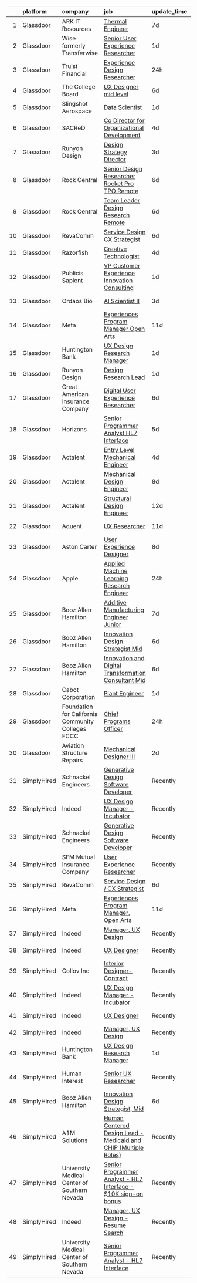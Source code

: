 

|    | platform    | company                                            | job                                                                                                                                                                                                                                                                                                                                                                                                                                                                                                                                                                                                                                                                                                                                                                                                                                                                                                                                                                                                                                                                                                                                                                                                                                                                                                                                                        | update_time   | location           |
|---:|:------------|:---------------------------------------------------|:-----------------------------------------------------------------------------------------------------------------------------------------------------------------------------------------------------------------------------------------------------------------------------------------------------------------------------------------------------------------------------------------------------------------------------------------------------------------------------------------------------------------------------------------------------------------------------------------------------------------------------------------------------------------------------------------------------------------------------------------------------------------------------------------------------------------------------------------------------------------------------------------------------------------------------------------------------------------------------------------------------------------------------------------------------------------------------------------------------------------------------------------------------------------------------------------------------------------------------------------------------------------------------------------------------------------------------------------------------------|:--------------|:-------------------|
|  1 | Glassdoor   | ARK IT Resources                                   | [Thermal Engineer](https://www.glassdoor.com/partner/jobListing.htm?pos=110&ao=1136043&s=58&guid=00000182f2ce57d7a25ea6e8f4e7178e&src=GD_JOB_AD&t=SR&vt=w&ea=1&cs=1_b8873981&cb=1661930985789&jobListingId=1008088211266&jrtk=3-0-1gbpcsm0ckf0s801-1gbpcsm11m6oq800-9da1eb3cf3554270-)                                                                                                                                                                                                                                                                                                                                                                                                                                                                                                                                                                                                                                                                                                                                                                                                                                                                                                                                                                                                                                                                     | 7d            | Menlo Park, CA     |
|  2 | Glassdoor   | Wise formerly Transferwise                         | [Senior User Experience Researcher](https://www.glassdoor.com/partner/jobListing.htm?pos=129&ao=1136043&s=58&guid=00000182f2ce57d7a25ea6e8f4e7178e&src=GD_JOB_AD&t=SR&vt=w&cs=1_047b114c&cb=1661930985790&jobListingId=1008102664949&jrtk=3-0-1gbpcsm0ckf0s801-1gbpcsm11m6oq800-ddf14cef51e9dbe4-)                                                                                                                                                                                                                                                                                                                                                                                                                                                                                                                                                                                                                                                                                                                                                                                                                                                                                                                                                                                                                                                         | 1d            | New York, NY       |
|  3 | Glassdoor   | Truist Financial                                   | [Experience Design Researcher](https://www.glassdoor.com/partner/jobListing.htm?pos=112&ao=1136043&s=58&guid=00000182f2ce57d7a25ea6e8f4e7178e&src=GD_JOB_AD&t=SR&vt=w&cs=1_a91c0593&cb=1661930985789&jobListingId=1008103237216&jrtk=3-0-1gbpcsm0ckf0s801-1gbpcsm11m6oq800-a0899f8ccefd4028-)                                                                                                                                                                                                                                                                                                                                                                                                                                                                                                                                                                                                                                                                                                                                                                                                                                                                                                                                                                                                                                                              | 24h           | Orlando, FL        |
|  4 | Glassdoor   | The College Board                                  | [UX Designer   mid level](https://www.glassdoor.com/partner/jobListing.htm?pos=126&ao=1136043&s=58&guid=00000182f2ce57d7a25ea6e8f4e7178e&src=GD_JOB_AD&t=SR&vt=w&cs=1_bed708dd&cb=1661930985790&jobListingId=1008092282363&jrtk=3-0-1gbpcsm0ckf0s801-1gbpcsm11m6oq800-086a4eae3be896a2-)                                                                                                                                                                                                                                                                                                                                                                                                                                                                                                                                                                                                                                                                                                                                                                                                                                                                                                                                                                                                                                                                   | 6d            | Remote             |
|  5 | Glassdoor   | Slingshot Aerospace                                | [Data Scientist](https://www.glassdoor.com/partner/jobListing.htm?pos=127&ao=1136043&s=58&guid=00000182f2ce57d7a25ea6e8f4e7178e&src=GD_JOB_AD&t=SR&vt=w&ea=1&cs=1_dc3cbd1e&cb=1661930985790&jobListingId=1008102076884&jrtk=3-0-1gbpcsm0ckf0s801-1gbpcsm11m6oq800-0c4e7f8c0753d8ff-)                                                                                                                                                                                                                                                                                                                                                                                                                                                                                                                                                                                                                                                                                                                                                                                                                                                                                                                                                                                                                                                                       | 1d            | Los Angeles, CA    |
|  6 | Glassdoor   | SACReD                                             | [Co Director for Organizational Development](https://www.glassdoor.com/partner/jobListing.htm?pos=123&ao=1136043&s=58&guid=00000182f2ce57d7a25ea6e8f4e7178e&src=GD_JOB_AD&t=SR&vt=w&ea=1&cs=1_17b16099&cb=1661930985790&jobListingId=1008096527744&jrtk=3-0-1gbpcsm0ckf0s801-1gbpcsm11m6oq800-e6198e9274d56f96-)                                                                                                                                                                                                                                                                                                                                                                                                                                                                                                                                                                                                                                                                                                                                                                                                                                                                                                                                                                                                                                           | 4d            | Remote             |
|  7 | Glassdoor   | Runyon Design                                      | [Design Strategy Director](https://www.glassdoor.com/partner/jobListing.htm?pos=116&ao=1136043&s=58&guid=00000182f2ce57d7a25ea6e8f4e7178e&src=GD_JOB_AD&t=SR&vt=w&cs=1_7ca0186c&cb=1661930985789&jobListingId=1008098203317&jrtk=3-0-1gbpcsm0ckf0s801-1gbpcsm11m6oq800-97290d91c8fcfaa1-)                                                                                                                                                                                                                                                                                                                                                                                                                                                                                                                                                                                                                                                                                                                                                                                                                                                                                                                                                                                                                                                                  | 3d            | Brooklyn, NY       |
|  8 | Glassdoor   | Rock Central                                       | [Senior Design Researcher   Rocket Pro TPO  Remote ](https://www.glassdoor.com/partner/jobListing.htm?pos=117&ao=1136043&s=58&guid=00000182f2ce57d7a25ea6e8f4e7178e&src=GD_JOB_AD&t=SR&vt=w&cs=1_3c530dbd&cb=1661930985789&jobListingId=1008090294943&jrtk=3-0-1gbpcsm0ckf0s801-1gbpcsm11m6oq800-c5d30b783d20ee35-)                                                                                                                                                                                                                                                                                                                                                                                                                                                                                                                                                                                                                                                                                                                                                                                                                                                                                                                                                                                                                                        | 6d            | Detroit, MI        |
|  9 | Glassdoor   | Rock Central                                       | [Team Leader  Design Research  Remote ](https://www.glassdoor.com/partner/jobListing.htm?pos=128&ao=1136043&s=58&guid=00000182f2ce57d7a25ea6e8f4e7178e&src=GD_JOB_AD&t=SR&vt=w&cs=1_92b25b0f&cb=1661930985790&jobListingId=1008090294954&jrtk=3-0-1gbpcsm0ckf0s801-1gbpcsm11m6oq800-9791f4f6264a382c-)                                                                                                                                                                                                                                                                                                                                                                                                                                                                                                                                                                                                                                                                                                                                                                                                                                                                                                                                                                                                                                                     | 6d            | Detroit, MI        |
| 10 | Glassdoor   | RevaComm                                           | [Service Design   CX Strategist](https://www.glassdoor.com/partner/jobListing.htm?pos=109&ao=1136043&s=58&guid=00000182f2ce57d7a25ea6e8f4e7178e&src=GD_JOB_AD&t=SR&vt=w&ea=1&cs=1_dfa604f9&cb=1661930985789&jobListingId=1008091497964&jrtk=3-0-1gbpcsm0ckf0s801-1gbpcsm11m6oq800-56d4f3f6a8411813-)                                                                                                                                                                                                                                                                                                                                                                                                                                                                                                                                                                                                                                                                                                                                                                                                                                                                                                                                                                                                                                                       | 6d            | Remote             |
| 11 | Glassdoor   | Razorfish                                          | [Creative Technologist](https://www.glassdoor.com/partner/jobListing.htm?pos=113&ao=1136043&s=58&guid=00000182f2ce57d7a25ea6e8f4e7178e&src=GD_JOB_AD&t=SR&vt=w&cs=1_3f09197c&cb=1661930985789&jobListingId=1008097941621&jrtk=3-0-1gbpcsm0ckf0s801-1gbpcsm11m6oq800-e011890b045f0b68-)                                                                                                                                                                                                                                                                                                                                                                                                                                                                                                                                                                                                                                                                                                                                                                                                                                                                                                                                                                                                                                                                     | 4d            | Chicago, IL        |
| 12 | Glassdoor   | Publicis Sapient                                   | [VP Customer Experience   Innovation Consulting](https://www.glassdoor.com/partner/jobListing.htm?pos=130&ao=1136043&s=58&guid=00000182f2ce57d7a25ea6e8f4e7178e&src=GD_JOB_AD&t=SR&vt=w&cs=1_f984e1a3&cb=1661930985790&jobListingId=1008102701627&jrtk=3-0-1gbpcsm0ckf0s801-1gbpcsm11m6oq800-1c260979e03f7552-)                                                                                                                                                                                                                                                                                                                                                                                                                                                                                                                                                                                                                                                                                                                                                                                                                                                                                                                                                                                                                                            | 1d            | New York, NY       |
| 13 | Glassdoor   | Ordaos Bio                                         | [AI Scientist II](https://www.glassdoor.com/partner/jobListing.htm?pos=103&ao=1110586&s=58&guid=00000182f2ce57d7a25ea6e8f4e7178e&src=GD_JOB_AD&t=SR&vt=w&cs=1_e6bad049&cb=1661930985788&jobListingId=1008098379459&cpc=FB7E4A1762AE5BEC&jrtk=3-0-1gbpcsm0ckf0s801-1gbpcsm11m6oq800-84e94757bd867f02--6NYlbfkN0DG4ntHtB_rMsnfhgmnSvK2brktLme1L4SiDeJjQ-izrVOLqRJ5-yjEhSyAj73O13R3sTpnm5-Yirjo5k09vPA6udilxJohrwwJXTfvxICYWpEHBqhdHLs4OkfJ3ImwqJgEP9hjksiEkQcaEfus0eeXScpjwM4dJ2hW102Jpry3fKafI0g2sKU0QfmbYJRlD92khkL1kbs3p5O7RKaQ1m0uHigm5GEBp-WZLnLm4SPXf_wHqFLnVGFrNW2s7KEe7-5j9Qo9QuBFvPqiducYnle24AAsrqZaQHqzTgYXoUrPNqauJqGxGrufEwgALAyGLWLJQ7B23PtXPaaNdY112_zl-t_0LziYcLZJuKiMrv3cuj6i9pNIA3BrFYZgPGdX7ImE8LJ3X4VTgd9eF4dXjfRTprioY81YZ8dq8XMFNbeXglxOJGeAg4w20ZmoiiH57IpAQHyMislOsAlG7i7Qv2yKrrvSnaw89j00-jYG34JjvlVAErD1l5SaHnqJm3CnQ18RCWPzuap0WBRl8Eb2zTB_zJfPoAZqDGp_dlqwb3dhD8K6nzmBXyHWEFrZ2BXWOYepw2g62aNXiFKPYb4Au0H77HmNHxDyLvwnxZzCVitL4YP_2trZzcp7L5DQJg4BIfYt0PNXWFZ2aYXNdf9s801ap0M6xT8S4hJlHSOt6rudrLB47gJT6ZgFsXRjkAigXHx30e8pDK2TyAu49l48ECltXPMYCz_38mxRqxGKV5eK0PiBT1GNCMl2oz0YnscBIC-2LiBuovgA00Zu-4QKcJmNwNzt-g10_Jn8JrtMpbWTmqZu65LKAKecc-bo1xPGB-N6u0n7yymeaTJDwP_Mft8byJiVQhmHB0WIfxRPGVDalN0Trd3pxzr9NPESGbd2JFIICXZu2fcRUA3cuB-jKhmrTzmU2xcXqz-R44uo5jlohgfRKXMTm3gFfLEj8OtAlmw%3D)                                        | 3d            | New York, NY       |
| 14 | Glassdoor   | Meta                                               | [Experiences Program Manager  Open Arts](https://www.glassdoor.com/partner/jobListing.htm?pos=108&ao=1136043&s=58&guid=00000182f2ce57d7a25ea6e8f4e7178e&src=GD_JOB_AD&t=SR&vt=w&cs=1_c25a12ae&cb=1661930985788&jobListingId=1008081436382&jrtk=3-0-1gbpcsm0ckf0s801-1gbpcsm11m6oq800-028a6b7ff81718d7-)                                                                                                                                                                                                                                                                                                                                                                                                                                                                                                                                                                                                                                                                                                                                                                                                                                                                                                                                                                                                                                                    | 11d           | Menlo Park, CA     |
| 15 | Glassdoor   | Huntington Bank                                    | [UX Design Research Manager](https://www.glassdoor.com/partner/jobListing.htm?pos=118&ao=1136043&s=58&guid=00000182f2ce57d7a25ea6e8f4e7178e&src=GD_JOB_AD&t=SR&vt=w&ea=1&cs=1_5942cf2c&cb=1661930985789&jobListingId=1008100912926&jrtk=3-0-1gbpcsm0ckf0s801-1gbpcsm11m6oq800-f6198f5102eb14e6-)                                                                                                                                                                                                                                                                                                                                                                                                                                                                                                                                                                                                                                                                                                                                                                                                                                                                                                                                                                                                                                                           | 1d            | Columbus, OH       |
| 16 | Glassdoor   | Runyon Design                                      | [Design Research Lead](https://www.glassdoor.com/partner/jobListing.htm?pos=111&ao=1136043&s=58&guid=00000182f2ce57d7a25ea6e8f4e7178e&src=GD_JOB_AD&t=SR&vt=w&cs=1_b5e127e5&cb=1661930985789&jobListingId=1008100880424&jrtk=3-0-1gbpcsm0ckf0s801-1gbpcsm11m6oq800-ff84b2d86bfa9251-)                                                                                                                                                                                                                                                                                                                                                                                                                                                                                                                                                                                                                                                                                                                                                                                                                                                                                                                                                                                                                                                                      | 1d            | Brooklyn, NY       |
| 17 | Glassdoor   | Great American Insurance Company                   | [Digital User Experience Researcher](https://www.glassdoor.com/partner/jobListing.htm?pos=124&ao=1136043&s=58&guid=00000182f2ce57d7a25ea6e8f4e7178e&src=GD_JOB_AD&t=SR&vt=w&ea=1&cs=1_dbd54eb9&cb=1661930985790&jobListingId=1008091338582&jrtk=3-0-1gbpcsm0ckf0s801-1gbpcsm11m6oq800-29f5a34505790748-)                                                                                                                                                                                                                                                                                                                                                                                                                                                                                                                                                                                                                                                                                                                                                                                                                                                                                                                                                                                                                                                   | 6d            | Ohio               |
| 18 | Glassdoor   | Horizons                                           | [Senior Programmer Analyst   HL7 Interface](https://www.glassdoor.com/partner/jobListing.htm?pos=104&ao=1110586&s=58&guid=00000182f2ce57d7a25ea6e8f4e7178e&src=GD_JOB_AD&t=SR&vt=w&ea=1&cs=1_57438dae&cb=1661930985788&jobListingId=1008093886193&cpc=42BEC95245890617&jrtk=3-0-1gbpcsm0ckf0s801-1gbpcsm11m6oq800-7efb47d426df5758--6NYlbfkN0AQ8nVF8Voz12NCMDBF4NJ6qbc_WYSB6KhuNwXErCAOrOc3MhpPD4KmUO6ExKGW_zJAhj8bibLgQXBa6cHeZ3iZL8sMu7ALtFWfwgHD1Yu5zrELhcm4AR09DQ-3BqhEaNfcyiRwFbeLsQ0lbjk0WsxCGSXnxOw8VVYoJn5zDfUhZuW3d1uEUL3hZmycOmuzWycnrqBNaDbwuw9iL8_7EtHX3alxMp_vyq2TG_hA3ldU94YfCRnEo8v9aMvr7pwEtAczmPBLzBXDKZ4LqSIhbGpIS5SxsmCqUUw_0aw6t64Gf8WTI3WUVBoqhdvewH_lDBcFZ4xraJFSc8mMnLuJKfD581DXDKqPFe_sNhlWdxiAecpxBT5-ke6tvW8HXy3NMsmxy8OMqweZD4i_AX2YIkTuehxUfdEJNUDtOzgxzUNaQQkYmWyCHXRHZztTefsaT8EwV3wjZgkPMewVecTXwg4j24eBpNS3XdCpyqGIdDdK-hSIbjKCPqN3bdQZhWE7opNaJSJAaxA0o8FaXw2JTzIMEZdEzGk4dQWDMjBJCqS4Tg%3D%3D)                                                                                                                                                                                                                                                                                                                                                                                                                           | 5d            | Las Vegas, NV      |
| 19 | Glassdoor   | Actalent                                           | [Entry Level Mechanical Engineer](https://www.glassdoor.com/partner/jobListing.htm?pos=102&ao=1110586&s=58&guid=00000182f2ce57d7a25ea6e8f4e7178e&src=GD_JOB_AD&t=SR&vt=w&ea=1&cs=1_4c52077e&cb=1661930985788&jobListingId=1008097709223&cpc=F41FEAB56D215062&jrtk=3-0-1gbpcsm0ckf0s801-1gbpcsm11m6oq800-b1b06bc0b7d6abe7--6NYlbfkN0ChYVx_I3yfZ_JDY3EFoivtqvi_stwnZ_kRt8Dowt_l_d1ydueao4NE-oUleRJ4yhieQCQg4CEUg5kHGzx3ngPJE9ozwM4bbGHd6I-9Ko3KmQjgP_8h698SRPIyWHOX60ApJPyaq18XwtmOdvyhs0sbZ7sRB0p6_rKuUpAbmZe5lLlLdopUBEKLmD5p1EN0ESJT12mzpF0yduy9rAUrZvCcOKHDcWh5OCIt6begswn2Eh5b4MgE399tT6WSWNenuyK0DWU0RLA2mg2hHIRNyCPSCGOakAJQJJ3f8J3TlPh0D6G8jAXWnjxEzMJxtN9T5npvFFknn0b30TVlkFwIZXAPFaqtT9wCEFvhlQytPYIxU4hy1B1n5G9Cd1Z4PUdy1yBxMW8Ni9CiZLKAiJqEjxeCJGW_z9NDYwwe5bz-xila6UIC_YaHCJQykokwosW36Rcg8AJf5wn0GKXYa4Sxv576js_MctOgZmwUxb8CPUzE9oFLPKY94CI28cjPqnXKpKn0Bbc9X_ppO8BvGe1P6VCz0eMqPuP7qTF5tlWaa4znY1xLvco0RT8ZZOW2v8ufU5aFvTaLHg32PdQsbPdhz1Y1uSA4xZ5F_If-WlFObgMMCsl_wQUI57Nh9zrLYs0DyjxrdiSlhUzcY0xTyv7O8MCyT2rorC59ZRf01R1oI4AnHBfIQjwkMQ3cFoOHBn4nlnGq3fDvq3GQgqe1sPnEMM9neAc4yh5r8v7VqHLLhuHLH94lUAXqTJ3Atg8DSiq0IUfLHcQh1ceZJ1JMor3Mx4s6cShk_FdsNv8kfN9G1XIt1pS-UpHVAkdS5JDEgvCyr0fC1ZzRls_USGMOXZ6ZQ1SnMXVm0htZyWN0DVBZU-RSEbrKCRiQHCaFA3zEsVgMZ_aammaV9vghEOHVEKWToc3bvGj7lAjr13cxSPnEQ7OI2UY5BCl7yXXpHgrZC-7MMh1_PaL7NgGiV4RfgHJpXwcY) | 4d            | Hyattsville, MD    |
| 20 | Glassdoor   | Actalent                                           | [Mechanical Design Engineer](https://www.glassdoor.com/partner/jobListing.htm?pos=105&ao=1110586&s=58&guid=00000182f2ce57d7a25ea6e8f4e7178e&src=GD_JOB_AD&t=SR&vt=w&ea=1&cs=1_9628feca&cb=1661930985788&jobListingId=1008086332796&cpc=AC285F3A3ECA6BB0&jrtk=3-0-1gbpcsm0ckf0s801-1gbpcsm11m6oq800-017229d998c9fcc8--6NYlbfkN0ChYVx_I3yfZ_JDY3EFoivtqvi_stwnZ_kRt8Dowt_l_d1ydueao4NE-oUleRJ4yhhR5OFf30khk7M_kireVAqUoPiw6o9HGl9MbcV8-REeytcG47fTYYRYJxkhbUNwbo74nZHyU4pG3JSre0amgNy1FsEE9jSVf3_tm5p8FOPXCvSc_ASmoE74ts4bHnMhVQV1t_QwgDfYavMlewBUokn2w18u4H5dkFYcjIukZ3bXdwELLyHiH2Y_CZdeKcJiKSRQLSve2W50YIeIzKZR5STVZRst-eD83i8oNQKJD5VbOdV4oIn0o-8IAsQDYEFOKQ9ijP5BYkfuvhVMdTQLj0zh0DkzanOyKFGGtCYETNfmSXeECMxOpYmJjr1yfc9idr0nWK7MxB6UGbApCJWwvcMEvyLRKXglc3Q0TNOlrqzg1Nnwe3r68WiBae_cdePeuxpezwqBOz8LdE6f5XPxkiB6oCX6b4DZXRDTYFYDYsc3LUQVZ4tJ-UrBrNN0nOKxjngzcRpppRuiO93Kajf-tYHyljk8GQu02bX-bRFBg8PsctWaSZx2nlrZpE3KYFu_H-RvcLLH5PODyPumHAK42Iz9gtZsxW1ghTxgwRh0tz74lcBbJILp6uoAH4fB6tr8DG5jGCm3TtuDHkaa55jkKGEPCeRax9vWaAdgmIPK_w71ejb49Q-PAQr0pgSHhsfFJEkkmBdnEX5CvLyS4RjdrxFprQvRlDd2QzQO4anAvRRlZ4UrjSkYg0XiPA7efbz3w2nn1ulv64keoz9_TfgQVyDKvudWAJYGCY34IyC-tgOj9d0YRtD1auMdQi-K4mnahUHXIqHaysvF2mgFfA-rGQYtxr31xXij2f9sAo8csYLWMENi_Ju0i5Hv1bWArtmmDwz5kMne-QXrvSR1NdgpYJzf-K_-a9pIrdotoIA4YdgOL7RAWWSJx0Qv3B73UsVmseKlbeQOXZfPLIG4x1r5Syzk)      | 8d            | Ridley Park, PA    |
| 21 | Glassdoor   | Actalent                                           | [Structural Design Engineer](https://www.glassdoor.com/partner/jobListing.htm?pos=107&ao=1110586&s=58&guid=00000182f2ce57d7a25ea6e8f4e7178e&src=GD_JOB_AD&t=SR&vt=w&ea=1&cs=1_2dced811&cb=1661930985789&jobListingId=1008079990353&cpc=2CAED5C921A5F994&jrtk=3-0-1gbpcsm0ckf0s801-1gbpcsm11m6oq800-6346d5601b55ba1a--6NYlbfkN0ChYVx_I3yfZ_JDY3EFoivtqvi_stwnZ_kRt8Dowt_l_d1ydueao4NE-oUleRJ4yhjYQ8re3c_EmnQibynnB_qV6-GQB9cYjjfu95_I5YJhzBMVV1ON23etcvxQ-FQ6zTpuy3BYcXxg7M-_oq3S-2cnUiOgm6aTrXBIU0rpbsFwrlLeJKfl3EOHxNseef64o5iG7thz70ajmzMhn_Qp01JdKkZPWaAFS-YPLTrzDCzGRK_q-UnxWa9HTUWu012FCS0KqcQuIGfjnwzJuvM6znmbvbP8J57leGhl40i5R1swfh3n3b9W3ybXFAW7b70vlLzEqSJqE-tZ2JmMprm5hsyy-y5kAl-NUrJZ0aeMcHhO2cETlCeSjgfGixNPcRbILqxQrV6K2vzlj3vWOPgG-DdG5rEoectUUNG-56UJLj2RUFobzIIm8dW7r0lfVxNBvTbJT-mBuXtDpD6VbHkDalflvQ2LfMpx4FQcmw3hcTn48-0rAzzqoUEVuE2RIVoj_shf5MC83MAVXmJHsijCQ0JHKcCsMOJ3IHpxbBRDfHFAaVtQIdJn69T8BDBDT5fZy6Syk1cK9GP7w99h4s-8gyIu-1rWAY5MqZqRc32_dd608p1CuuiEY_ox-O9XEtQdZj_pXSVDgnsL1H0ZZYJobPTaCwXf0arVafCm3z6rTGpm-ApeTRgKaKyD20OxZ4NtsLeuTKQNoEPojXgZZg_xRZQUOifrEwT3GxmWJ0qGVN-g4iFtLkr8bu3EzeDqZCfL9nc-2eKdvZVK7el2DFxblT2k6oN27VU4Ak09n6sVHxCxZJhuO6ORUVIPqywhcbIbOhnfcZncZ7DbAQcjARxKfYyLSL-QE4RPR8Q9qv_K7UTio8HrUItewvszcJELvBK9LjwwbryGIW47JJx1z86I83PcdMkyU9hG9OVfOyKJNTP3s6ySZkZLhNRqqr1H3oyv8ty9ymvauYxDwCoZLUcf5VOk)      | 12d           | Ridley Park, PA    |
| 22 | Glassdoor   | Aquent                                             | [UX Researcher](https://www.glassdoor.com/partner/jobListing.htm?pos=101&ao=1110586&s=58&guid=00000182f2ce57d7a25ea6e8f4e7178e&src=GD_JOB_AD&t=SR&vt=w&cs=1_bc8f168d&cb=1661930985788&jobListingId=1008081928024&cpc=334ABAF5D42DC775&jrtk=3-0-1gbpcsm0ckf0s801-1gbpcsm11m6oq800-e0f4e6f76a350f13--6NYlbfkN0DMrcEu7yrtATojKJA7cEzGQ3FdRGWLh0CZQInL4ECGI9gD0Wolx9R2v-Aex0-GK07X5PidCKi2EtpXoB5rU5nHr2zwPWHkD0mKl6vQxCt-PnS_uzTfui6kFgBSdxO2VQCD2D7otfY9iaJ4QUXGelV78nLJIPZRMWBllgnR-YMzBOcQWY-71hVuu5UTR09V914gsdooRJw56kQvM3t30OPfKC7LDBxRwxABmqUvMcwbFAO5om6TsT3LuvDlUAsU9wmG1A3oxQtOd_EUKdcJSlqHj31LD9nM_a736AWsNAPhn7OG4vNplFOVNEY48gWZPvQYQccuJDhoUYOY4GopCp2JdOLwPrBhBdLodvC-NDuphM0zQi1EpOHyfvbRE_QCHp0iPG93Dkf6lJ4RhzqCQdmpfMiMq5q30Nes93KIlvREB9DSvLhpnOtX2ctBr5J3npg%3D)                                                                                                                                                                                                                                                                                                                                                                                                                                                                                                                                                                          | 11d           | San Bruno, CA      |
| 23 | Glassdoor   | Aston Carter                                       | [User Experience Designer](https://www.glassdoor.com/partner/jobListing.htm?pos=106&ao=1110586&s=58&guid=00000182f2ce57d7a25ea6e8f4e7178e&src=GD_JOB_AD&t=SR&vt=w&ea=1&cs=1_149f198f&cb=1661930985789&jobListingId=1008086333558&cpc=AC285F3A3ECA6BB0&jrtk=3-0-1gbpcsm0ckf0s801-1gbpcsm11m6oq800-96e031f29daad7e6--6NYlbfkN0ChYVx_I3yfZ_JDY3EFoivtqvi_stwnZ_kRt8Dowt_l_d1ydueao4NEv8X4QANiVn8qjFw-wkkj1OEDXrlAN5wUWPWaZCRQAvWHptzUdgqTLONJMrky3XVvSHzY-sHpvkm3rpb-KMmV7M8gwxso0cwAK8ZjC-7ZHVgIRn946ZPOQMAAm0ZpTPhLXs0S5oGrYYOeKXEXxZsKfG2gQY1fUifli-zLot1wo11LCTvJWbqsDwypPVJMgx9axG-gZs9Ck052ST9upsMZC8vz-YXQWBiwQv0ptdYJyZ7pIXPzWBzAjSVj93VH-Wn_iao2zH8JKNkuba4h_65l21-wnFYVT0ADLJZ2oxgNqbRyECE6TXwH1XBIc9Zg0CmeyENocLtD0DFmsU-vLMNXNYIp7xsINrKDVe_RJ65AvF8FH_Xa-JPumOTIp8g5Zb8t3h2QWSKrdxwSl8mva9ieQeANtsUgoPB0toBGCZXLKQKReIhen9mblzLEsBx62vUGpPT9P10gOg-bb2YZLM8vOv4SA8TFLn7Af1WrZtnUbIfGjpVKRXaL7JlJXDM4YeTtxGbTRqHVy-NURHN6EtjzGJVXqZZjUtRd5lplLzsSJxIbJnc2FtM95aLE2B6dITMvoD1-2j11b4krcAxXwUSSN6w2AoXRH9ri5ikybXRpFMQ1ndxXRufLI_GS4ozcANwX5HDzhLcA8xEXdwWw1ovVCe4NKPvdo--0Y3fits3lMQUXsCBbCSarLQhR0l9JqeZgHPi7rGFp_PSghKsYuNiv_CtlB4nhoIt2R39MyWG4s-gecZ6B8wdrAupHIWuBKsB3WSvKnf_hCgHzHPCAuIG_nnNIIcrwNdmETdm_wwrZ53eJs_H3qJla5a3tCnQgeT-K2h_sA09QArVIjQ68MwNDDfAWcKf85jRrFF5AQTSQK5wl3tnnm9kypeGHOjXJh4AGjKCBqArWssY%3D)                          | 8d            | New York, NY       |
| 24 | Glassdoor   | Apple                                              | [Applied Machine Learning Research Engineer](https://www.glassdoor.com/partner/jobListing.htm?pos=121&ao=1136043&s=58&guid=00000182f2ce57d7a25ea6e8f4e7178e&src=GD_JOB_AD&t=SR&vt=w&cs=1_f0954340&cb=1661930985790&jobListingId=1008105083811&jrtk=3-0-1gbpcsm0ckf0s801-1gbpcsm11m6oq800-48a48fdc63df18d9-)                                                                                                                                                                                                                                                                                                                                                                                                                                                                                                                                                                                                                                                                                                                                                                                                                                                                                                                                                                                                                                                | 24h           | San Diego, CA      |
| 25 | Glassdoor   | Booz Allen Hamilton                                | [Additive Manufacturing Engineer  Junior](https://www.glassdoor.com/partner/jobListing.htm?pos=119&ao=1136043&s=58&guid=00000182f2ce57d7a25ea6e8f4e7178e&src=GD_JOB_AD&t=SR&vt=w&cs=1_c76fd301&cb=1661930985789&jobListingId=1008089579994&jrtk=3-0-1gbpcsm0ckf0s801-1gbpcsm11m6oq800-6af3bf6cf0068750-)                                                                                                                                                                                                                                                                                                                                                                                                                                                                                                                                                                                                                                                                                                                                                                                                                                                                                                                                                                                                                                                   | 7d            | Alexandria, VA     |
| 26 | Glassdoor   | Booz Allen Hamilton                                | [Innovation Design Strategist  Mid](https://www.glassdoor.com/partner/jobListing.htm?pos=114&ao=1136043&s=58&guid=00000182f2ce57d7a25ea6e8f4e7178e&src=GD_JOB_AD&t=SR&vt=w&cs=1_7408ce80&cb=1661930985789&jobListingId=1008091626298&jrtk=3-0-1gbpcsm0ckf0s801-1gbpcsm11m6oq800-e3d37a540f509b22-)                                                                                                                                                                                                                                                                                                                                                                                                                                                                                                                                                                                                                                                                                                                                                                                                                                                                                                                                                                                                                                                         | 6d            | McLean, VA         |
| 27 | Glassdoor   | Booz Allen Hamilton                                | [Innovation and Digital Transformation Consultant  Mid](https://www.glassdoor.com/partner/jobListing.htm?pos=115&ao=1136043&s=58&guid=00000182f2ce57d7a25ea6e8f4e7178e&src=GD_JOB_AD&t=SR&vt=w&cs=1_223fbaa8&cb=1661930985789&jobListingId=1008091627320&jrtk=3-0-1gbpcsm0ckf0s801-1gbpcsm11m6oq800-8b85ab9df7eebb60-)                                                                                                                                                                                                                                                                                                                                                                                                                                                                                                                                                                                                                                                                                                                                                                                                                                                                                                                                                                                                                                     | 6d            | McLean, VA         |
| 28 | Glassdoor   | Cabot Corporation                                  | [Plant Engineer](https://www.glassdoor.com/partner/jobListing.htm?pos=125&ao=1136043&s=58&guid=00000182f2ce57d7a25ea6e8f4e7178e&src=GD_JOB_AD&t=SR&vt=w&ea=1&cs=1_fdd14666&cb=1661930985790&jobListingId=1008101139471&jrtk=3-0-1gbpcsm0ckf0s801-1gbpcsm11m6oq800-5d68362695f8b104-)                                                                                                                                                                                                                                                                                                                                                                                                                                                                                                                                                                                                                                                                                                                                                                                                                                                                                                                                                                                                                                                                       | 1d            | Midland, MI        |
| 29 | Glassdoor   | Foundation for California Community Colleges  FCCC | [Chief Programs Officer](https://www.glassdoor.com/partner/jobListing.htm?pos=122&ao=1136043&s=58&guid=00000182f2ce57d7a25ea6e8f4e7178e&src=GD_JOB_AD&t=SR&vt=w&cs=1_f6ca0c81&cb=1661930985790&jobListingId=1008104237335&jrtk=3-0-1gbpcsm0ckf0s801-1gbpcsm11m6oq800-f472de54d61e224b-)                                                                                                                                                                                                                                                                                                                                                                                                                                                                                                                                                                                                                                                                                                                                                                                                                                                                                                                                                                                                                                                                    | 24h           | Remote             |
| 30 | Glassdoor   | Aviation Structure Repairs                         | [Mechanical Designer III](https://www.glassdoor.com/partner/jobListing.htm?pos=120&ao=1136043&s=58&guid=00000182f2ce57d7a25ea6e8f4e7178e&src=GD_JOB_AD&t=SR&vt=w&ea=1&cs=1_8bf9464a&cb=1661930985789&jobListingId=1008100186478&jrtk=3-0-1gbpcsm0ckf0s801-1gbpcsm11m6oq800-19fa27eecfd78bea-)                                                                                                                                                                                                                                                                                                                                                                                                                                                                                                                                                                                                                                                                                                                                                                                                                                                                                                                                                                                                                                                              | 2d            | Macomb, MI         |
| 31 | SimplyHired | Schnackel Engineers                                | [Generative Design Software Developer](https://www.simplyhired.com/job/KE0-EPFCtTp8eniWTTdVA6iqehRWfXqNBvdE0wHECgCONieSBqtj5A?q=generative+design)                                                                                                                                                                                                                                                                                                                                                                                                                                                                                                                                                                                                                                                                                                                                                                                                                                                                                                                                                                                                                                                                                                                                                                                                         | Recently      | Omaha, NE          |
| 32 | SimplyHired | Indeed                                             | [UX Design Manager - Incubator](https://www.simplyhired.com/job/P2Qah3KvihmY9oU0JZ6WySv4uubZCo-4_kG0Bvf_fuSu6ca78-sPKg?q=generative+design)                                                                                                                                                                                                                                                                                                                                                                                                                                                                                                                                                                                                                                                                                                                                                                                                                                                                                                                                                                                                                                                                                                                                                                                                                | Recently      | United States      |
| 33 | SimplyHired | Schnackel Engineers                                | [Generative Design Software Developer](https://www.simplyhired.com/job/KE0-EPFCtTp8eniWTTdVA6iqehRWfXqNBvdE0wHECgCONieSBqtj5A?q=generative+design)                                                                                                                                                                                                                                                                                                                                                                                                                                                                                                                                                                                                                                                                                                                                                                                                                                                                                                                                                                                                                                                                                                                                                                                                         | Recently      | Omaha, NE          |
| 34 | SimplyHired | SFM Mutual Insurance Company                       | [User Experience Researcher](https://www.simplyhired.com/job/q7YkSDr49eIMyGsjnEsWzQDcdRzh4LJi6vHhnUzHogohwIPFoCfm4w?q=generative+design)                                                                                                                                                                                                                                                                                                                                                                                                                                                                                                                                                                                                                                                                                                                                                                                                                                                                                                                                                                                                                                                                                                                                                                                                                   | Recently      | Bloomington, MN    |
| 35 | SimplyHired | RevaComm                                           | [Service Design / CX Strategist](https://www.simplyhired.com/job/n1lyyppqs1LDHg8TlC6FRln0aaA9ZOwEQS4lnpjgvWBArz_1-nQSBA?q=generative+design)                                                                                                                                                                                                                                                                                                                                                                                                                                                                                                                                                                                                                                                                                                                                                                                                                                                                                                                                                                                                                                                                                                                                                                                                               | 6d            | Remote +1 location |
| 36 | SimplyHired | Meta                                               | [Experiences Program Manager, Open Arts](https://www.simplyhired.com/job/39LFdVDZkOVzjzuKxDh39-uXR6pKfcGOkABaQ3gkkuENYK4d0Gs1Og?q=generative+design)                                                                                                                                                                                                                                                                                                                                                                                                                                                                                                                                                                                                                                                                                                                                                                                                                                                                                                                                                                                                                                                                                                                                                                                                       | 11d           | Menlo Park, CA     |
| 37 | SimplyHired | Indeed                                             | [Manager, UX Design](https://www.simplyhired.com/job/Bq589sK4IRMfwF5-KARscZ6LsNo2I05ZrwbHgWV1WMmQn8wB-Cg3yw?q=generative+design)                                                                                                                                                                                                                                                                                                                                                                                                                                                                                                                                                                                                                                                                                                                                                                                                                                                                                                                                                                                                                                                                                                                                                                                                                           | Recently      | United States      |
| 38 | SimplyHired | Indeed                                             | [UX Designer](https://www.simplyhired.com/job/URziMhrNTaKa1PLKfIfrhF-GuRmaj4gn2FhVHZfhBU3tWsV0R0J4dw?q=generative+design)                                                                                                                                                                                                                                                                                                                                                                                                                                                                                                                                                                                                                                                                                                                                                                                                                                                                                                                                                                                                                                                                                                                                                                                                                                  | Recently      | United States      |
| 39 | SimplyHired | Collov Inc                                         | [Interior Designer-Contract](https://www.simplyhired.com/job/BWulXfwm_DajYkRoVR_cHEZ0YAw0ZzUYn4k1ZR9ZbVk7SbJZhkaf0Q?q=generative+design)                                                                                                                                                                                                                                                                                                                                                                                                                                                                                                                                                                                                                                                                                                                                                                                                                                                                                                                                                                                                                                                                                                                                                                                                                   | Recently      | Remote             |
| 40 | SimplyHired | Indeed                                             | [UX Design Manager - Incubator](https://www.simplyhired.com/job/P2Qah3KvihmY9oU0JZ6WySv4uubZCo-4_kG0Bvf_fuSu6ca78-sPKg?q=generative+design)                                                                                                                                                                                                                                                                                                                                                                                                                                                                                                                                                                                                                                                                                                                                                                                                                                                                                                                                                                                                                                                                                                                                                                                                                | Recently      | United States      |
| 41 | SimplyHired | Indeed                                             | [UX Designer](https://www.simplyhired.com/job/URziMhrNTaKa1PLKfIfrhF-GuRmaj4gn2FhVHZfhBU3tWsV0R0J4dw?q=generative+design)                                                                                                                                                                                                                                                                                                                                                                                                                                                                                                                                                                                                                                                                                                                                                                                                                                                                                                                                                                                                                                                                                                                                                                                                                                  | Recently      | United States      |
| 42 | SimplyHired | Indeed                                             | [Manager, UX Design](https://www.simplyhired.com/job/Bq589sK4IRMfwF5-KARscZ6LsNo2I05ZrwbHgWV1WMmQn8wB-Cg3yw?q=generative+design)                                                                                                                                                                                                                                                                                                                                                                                                                                                                                                                                                                                                                                                                                                                                                                                                                                                                                                                                                                                                                                                                                                                                                                                                                           | Recently      | United States      |
| 43 | SimplyHired | Huntington Bank                                    | [UX Design Research Manager](https://www.simplyhired.com/job/NjBK1RmED6lPvy65uwyR022HaatffUWScZXwhSI6lXdB8XMCHOiUSA?q=generative+design)                                                                                                                                                                                                                                                                                                                                                                                                                                                                                                                                                                                                                                                                                                                                                                                                                                                                                                                                                                                                                                                                                                                                                                                                                   | 1d            | Columbus, OH       |
| 44 | SimplyHired | Human Interest                                     | [Senior UX Researcher](https://www.simplyhired.com/job/qb9CUpXxC7-2cD3YrXgWbHCajzyMOJEHRZLprnqO4mCdX6f_2GBUDg?q=generative+design)                                                                                                                                                                                                                                                                                                                                                                                                                                                                                                                                                                                                                                                                                                                                                                                                                                                                                                                                                                                                                                                                                                                                                                                                                         | Recently      | San Francisco, CA  |
| 45 | SimplyHired | Booz Allen Hamilton                                | [Innovation Design Strategist, Mid](https://www.simplyhired.com/job/i-UzK5UE1TKGMtz2RwNqEXpu3nb5Lc369_hACY0VHrg-4D8L5yFvMg?q=generative+design)                                                                                                                                                                                                                                                                                                                                                                                                                                                                                                                                                                                                                                                                                                                                                                                                                                                                                                                                                                                                                                                                                                                                                                                                            | 6d            | McLean, VA         |
| 46 | SimplyHired | A1M Solutions                                      | [Human Centered Design Lead - Medicaid and CHIP (Multiple Roles)](https://www.simplyhired.com/job/uxyOkiRP-QyeK7kWRXuU2pV4YL6guvOGFjGDnx1hs2Kcfi_OeuNrwQ?q=generative+design)                                                                                                                                                                                                                                                                                                                                                                                                                                                                                                                                                                                                                                                                                                                                                                                                                                                                                                                                                                                                                                                                                                                                                                              | Recently      | Baltimore, MD      |
| 47 | SimplyHired | University Medical Center of Southern Nevada       | [Senior Programmer Analyst - HL7 Interface - $10K sign-on bonus](https://www.simplyhired.com/job/jzCY2nmMZtd45bK7NOGJRipmTszhDrpSWt97fmTPYd5XwgXlr457HQ?q=generative+design)                                                                                                                                                                                                                                                                                                                                                                                                                                                                                                                                                                                                                                                                                                                                                                                                                                                                                                                                                                                                                                                                                                                                                                               | Recently      | Dallas, TX         |
| 48 | SimplyHired | Indeed                                             | [Manager, UX Design - Resume Search](https://www.simplyhired.com/job/p8B6i6ehQlWpW0pjYmWeaITpB6D8F8MRcr6cJdrBBDSHqZ9kG_l9Fg?q=generative+design)                                                                                                                                                                                                                                                                                                                                                                                                                                                                                                                                                                                                                                                                                                                                                                                                                                                                                                                                                                                                                                                                                                                                                                                                           | Recently      | United States      |
| 49 | SimplyHired | University Medical Center of Southern Nevada       | [Senior Programmer Analyst - HL7 Interface](https://www.simplyhired.com/job/ocxRoNhD4MB3Y9UeM33F6GuBXdHLW5kpzPKYW8bVrYnms-7Tw18xAg?q=generative+design)                                                                                                                                                                                                                                                                                                                                                                                                                                                                                                                                                                                                                                                                                                                                                                                                                                                                                                                                                                                                                                                                                                                                                                                                    | Recently      | Nashville, TN      |